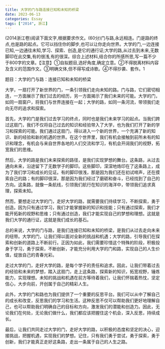 ```yaml
---
title: 大学的门与路连接已知和未知的桥梁
date: 2023-06-13
categories: Essay
tags: ["2014", 浙江]
---
```


(2014浙江卷)阅读下面文字,根据要求作文。(60分)门与路,永远相连。门是路的终点,也是路的起点。它可以挡住你的脚步,也可以让你走向世界。大学的门,一边连接已知,一边通往未知,学习、探索、创造,是它的通行证;大学的路,从过去到未来,无数 脚印在此交集,有的很浅,有的很深。综合上述材料,结合你的所感所思,写一篇不少于800字的文章。【注意】①自拟题目,选好角度,确定立意。②不得脱离材料内容及含义的范围作文。③明确文体,但不得写成诗歌。④不得抄袭、套作。1

题目：大学的门与路：连接已知和未知的桥梁

大学，一扇打开了新世界的门，一条引领我们走向未知的路。门与路，它们密切相连，一方面展示了我们过去的经历，另一方面揭示了我们未来的可能。大学的门，如同一扇窗户，将我们与世界连接在一起；大学的路，如同一条河流，带领我们走向无尽的追求和探索。

首先，大学的门是我们过去学习的终点，同时也是我们未来学习的起点。当我们跨过这扇门，我们不仅将自己过去的知识和经验带入了大学，也为我们打开了新的学习和探索的可能。我们通过这扇门，得以进入一个新的世界，一个充满了新的知识、新的经验和新的机遇的世界。在这个世界里，我们有机会接触到前所未有的知识和理念，有机会与来自世界各地的人们交流和学习，有机会开阔我们的视野，拓宽我们的思维。

然后，大学的路是我们未来探索的路径，是我们实现梦想的舞台。这条路，从过去通向未来，沿途留下了无数学子的脚印。这些脚印，深深地烙印在了这条路上，成为了我们学习和成长的见证。有的脚印很浅，那是因为我们还在初试啼声，还在摸索自己的路；有的脚印很深，那是因为我们经过了磨砺和奋斗，已经找到了自己的方向。这条路，就像一条航线，引领我们航行在知识的海洋中，带领我们追求真理，探索未知。

然而，要想走过大学的门，走好大学的路，就需要我们持续学习，不断探索，勇于创造。因为只有通过学习，我们才能掌握新的知识和技能；只有通过探索，我们才能开拓新的视野和思维；只有通过创造，我们才能实现自己的梦想和理想。这就是我们大学的通行证，这就是我们成长的基石。

总的来说，大学的门与路，是我们连接已知和未知的桥梁，是我们从过去走向未来的纽带。大学的门，让我们得以面对全新的挑战和机遇；大学的路，引导我们在探索和创新的道路上不断前行。正因为如此，我们需要珍惜这个特殊的阶段，积极投身于学习，勇于探索，不断创新，才能充分利用大学的门和路，实现自己的人生价值，绽放自己的青春光彩。

走过大学的门，走好大学的路，是每个学子的责任和追求。因此，让我们带着过去的经验和未来的梦想，踏入这扇门，走上这条路，探索新的知识，拓宽视野，锤炼能力，实现理想。未知的挑战和机遇在前方等待着我们，让我们怀揣着热忱，坚定信心，大步向前，开创属于自己的精彩人生。

此外，大学的门和路也为我们提供了一个重要的反思平台。我们可以从中了解自己的成长和改变，反思我们的学习和生活。这种反思不仅可以帮助我们更好地理解自己，也可以帮助我们明确自己的目标和方向，激发我们的潜能和创造力。因此，无论我们在何处，无论我们做什么，我们都应该把握住这个机会，深入反思，持续成长。

最后，让我们共同走过大学的门，走好大学的路，以积极的态度和坚定的决心，迎接挑战，把握机遇，实现我们的梦想。记住，只有我们勇于尝试，勇于探索，勇于创新，我们才能真正走好这条路，走出一条属于自己的人生之路。